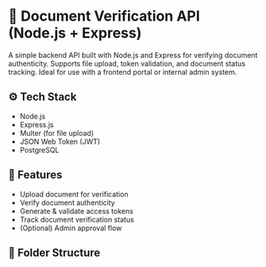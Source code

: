 # 📄 Document Verification API (Node.js + Express)

A simple backend API built with Node.js and Express for verifying document authenticity. 
Supports file upload, token validation, and document status tracking. Ideal for use with a frontend portal or internal admin system.

## ⚙️ Tech Stack

- Node.js
- Express.js
- Multer (for file upload)
- JSON Web Token (JWT)
- PostgreSQL

## 🚀 Features

- Upload document for verification
- Verify document authenticity
- Generate & validate access tokens
- Track document verification status
- (Optional) Admin approval flow

## 📁 Folder Structure
